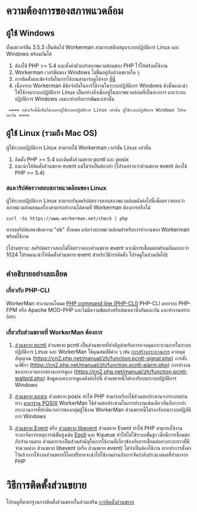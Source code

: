 # ความต้องการของสภาพแวดล้อม

## ผู้ใช้ Windows
ตั้งแต่เวอร์ชัน 3.5.3 เป็นต้นไป Workerman สามารถสนับสนุนระบบปฏิบัติการ Linux และ Windows พร้อมกันได้

1. ต้องใช้ PHP >= 5.4 และตั้งค่าตัวแปรสภาพแวดล้อมของ PHP ไว้ให้พร้อมใช้งาน
2. Workerman เวอร์ชันของ Windows ไม่ขึ้นอยู่กับส่วนขยายใด ๆ
3. การติดตั้งและข้อจำกัดในการใช้งานสามารถดูได้จาก [ที่นี่](https://www.workerman.net/windows)
4. เนื่องจาก Workerman มีข้อจำกัดในการใช้งานในระบบปฏิบัติการ Windows ดังนั้นแนะนำให้ใช้งานระบบปฏิบัติการ Linux เป็นอย่างยิ่งเมื่ออยู่ในสภาพแวดล้อมที่เป็นทางการ และระบบปฏิบัติการ Windows เหมาะสำหรับการพัฒนาเท่านั้น

``` ==== หน้าเว็บนี้นี้เห็นได้เฉพาะผู้ใช้ระบบปฏิบัติการ Linux เท่านั้น ผู้ใช้ระบบปฏิบัติการ Windows โปรดละเว้น ====```

## ผู้ใช้ Linux (รวมถึง Mac OS)
ผู้ใช้ระบบปฏิบัติการ Linux สามารถใช้ Workerman เวอร์ชัน Linux เท่านั้น

1. ติดตั้ง PHP >= 5.4 และติดตั้งส่วนขยาย pcntl และ posix
2. แนะนำให้ติดตั้งส่วนขยาย event แต่ไม่จำเป็นต้องทำ (โปรดทราบว่าส่วนขยาย event ต้องใช้ PHP >= 5.4)

### สแควริปต์ตรวจสอบสภาพแวดล้อมของ Linux
ผู้ใช้ระบบปฏิบัติการ Linux สามารถรันสคริปต์ตรวจสอบสภาพแวดล้อมดังต่อไปนี้เพื่อตรวจสอบว่าสภาพแวดล้อมบนเครื่องสามารถทำงานได้ตามที่ Workerman ต้องการหรือไม่

```curl -Ss https://www.workerman.net/check | php```

หากสคริปต์แสดงข้อความ "ok" ทั้งหมด แปลว่าสภาพแวดล้อมสำหรับการทำงานของ Workerman พร้อมใช้งาน

(โปรดทราบ: สคริปต์ตรวจสอบไม่ได้ตรวจสอบส่วนขยาย event หากมีการเชื่อมต่อพร้อมกันมากกว่า 1024 โปรดแนะนำให้ติดตั้งส่วนขยาย event สำหรับวิธีการติดตั้ง โปรดดูในส่วนถัดไป)

## คำอธิบายอย่างละเอียด

### เกี่ยวกับ PHP-CLI

WorkerMan ทำงานบนโหมด [PHP command line (PHP-CLI)](https://php.net/manual/zh/features.commandline.php) PHP-CLI แยกจาก PHP-FPM หรือ Apache MOD-PHP และไม่มีความขัดแย้งหรือล้มเหลวซึ่งกันและกัน และทำงานอย่างอิสระ

### เกี่ยวกับส่วนขยายที่ WorkerMan ต้องการ

1. [ส่วนขยาย pcntl](https://cn2.php.net/manual/zh/book.pcntl.php)
   ส่วนขยาย pcntl เป็นส่วนขยายที่สำคัญสำหรับการควบคุมกระบวนการในระบบปฏิบัติการ Linux และ WorkerMan ใช้คุณสมบัติต่าง ๆ เช่น [การสร้างกระบวนการ](https://cn2.php.net/manual/zh/function.pcntl-fork.php) ควบคุมสัญญาณ (https://cn2.php.net/manual/zh/function.pcntl-signal.php) การตั้งนาฬิกา (https://cn2.php.net/manual/zh/function.pcntl-alarm.php) การทำงานของกระบวนการสถานะการดูแล (https://cn2.php.net/manual/zh/function.pcntl-waitpid.php) ข้อมูลเฉพาะการดูแลดังต่อไปนี้ ส่วนขยายนี้ไม่รองรับบนระบบปฏิบัติการ Windows

2. [ส่วนขยาย posix](https://cn2.php.net/manual/zh/book.posix.php)
   ส่วนขยาย posix ทำให้ PHP สามารถเรียกใช้ส่วนต่อประธานจากระบบผ่านทาง [มาตรฐาน POSIX](https://baike.baidu.com/view/209573.htm) WorkerMan ใช้ส่วนต่อประธานในการทำงานเช่นเดียวกันกับการทำกระบวนการที่ปกติควบการของกลุ่มผู้ใช้งาน WorkerMan ส่วนขยายนี้ไม่รองรับบนระบบปฏิบัติการ Windows

3. [ส่วนขยาย Event](https://php.net/manual/zh/book.event.php) หรือ [ส่วนขยาย libevent](https://cn2.php.net/manual/en/book.libevent.php)
   ส่วนขยาย Event ทำให้ PHP สามารถใช้งานระบบจัดการเหตุการณ์ขั้นสูงเช่น [Epoll](https://baike.baidu.com/view/1385104.htm) และ Kqueue ทำให้ได้ใช้ระบบขั้นสูง เมื่อมีการเชื่อมต่อกับจำนวนมาก ส่วนมากจะเป็นส่วนสำคัญในการใช้งานที่เกี่ยวข้องกับการเชื่อมต่อทางระยะยาวที่มีจำนวนมาก ส่วนขยาย libevent (หรือ ส่วนขยาย event) ไม่จำเป็นต้องใช้งาน หากทำการตั้งค่าไว้แล้วการใช้งานส่วนขยายงี้โดยปริยายจะนำไปใช้งานผ่านกับการจัดกำลังประมวลผลที่ทำมาจาก PHP

# วิธีการติดตั้งส่วนขยาย

โปรดดูที่มาตรฐานการติดตั้งส่วนขยายในส่วนเสริม [การติดตั้งส่วนขยาย](../appendices/install-extension.md)

